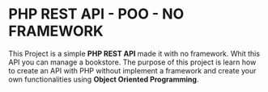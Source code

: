 # PHP REST API - POO - NO FRAMEWORK

This Project is a simple **PHP REST API** made it with no framework. Whit this API you can manage a bookstore.
The purpose of this project is learn how to create an API with PHP without implement a framework and create your own functionalities using **Object Oriented Programming**.

